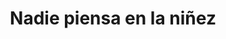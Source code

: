 ---
title: Nadie piensa en la niñez
description: Niños, niñas y adolescentes han sido los grandes olvidados en la gestión de la pandemia y la vacunación. Si al contexto global le sumamos una enfermedad o condición catastrófica nos encontramos con vulneraciones gravísimas a los derechos de la niñez provocados por malas contrataciones públicas y un incomprensible exceso de rigor en los protocolos.
images:
    - images/ninez/cover.jpeg
sites:
    - name: La BOT
      country: Chile
      website: 
      title: "Hospitalizados y solos: Los efectos de la pandemia en niños y niñas con cáncer"
      bg:
      description: 
      author: Ignacia Velasco
    - name: El paciente colombiano
      country: Colombia
      website: 
      bg: 
      title: ¿Por qué ser niño, adolescente, tener Cáncer o VIH o estar aislado aumentó su vulnerabilidad en la Pandemia por Covid-19?
      description: 
      author: Luz Elena Grisales
    - name: Ojoconmipisto
      country: Guatemala
      website: 
      bg: 
      title: Recoger los pedazos y sonreír tras la pandemia
      author: Claudia Palma, Isaias Morales y Carmen Maldonado
      description: 
    - name: PODER
      country: México
      website: 
      bg: 
      title: Los niños ya no juegan en los hospitales
      author: Ricardo Balderas y Queletzú Aspra
      description: 
    - name: La Diaria
      country: Uruguay
      website: 
      bg: 
      title: Cómo varió el tratamiento de VIH y cáncer infantil durante la pandemia
      author: Federica Pérez y Bruno Scelza
      description: 
---